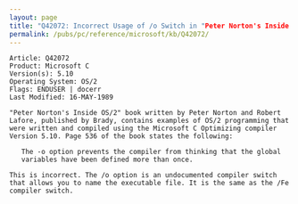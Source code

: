```yaml
---
layout: page
title: "Q42072: Incorrect Usage of /o Switch in "Peter Norton's Inside OS/2""
permalink: /pubs/pc/reference/microsoft/kb/Q42072/
---
```


	Article: Q42072
	Product: Microsoft C
	Version(s): 5.10
	Operating System: OS/2
	Flags: ENDUSER | docerr
	Last Modified: 16-MAY-1989
	
	"Peter Norton's Inside OS/2" book written by Peter Norton and Robert
	Lafore, published by Brady, contains examples of OS/2 programming that
	were written and compiled using the Microsoft C Optimizing compiler
	Version 5.10. Page 536 of the book states the following:
	
	   The -o option prevents the compiler from thinking that the global
	   variables have been defined more than once.
	
	This is incorrect. The /o option is an undocumented compiler switch
	that allows you to name the executable file. It is the same as the /Fe
	compiler switch.
